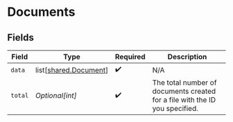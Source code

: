 # Documents


## Fields

| Field                                                                       | Type                                                                        | Required                                                                    | Description                                                                 |
| --------------------------------------------------------------------------- | --------------------------------------------------------------------------- | --------------------------------------------------------------------------- | --------------------------------------------------------------------------- |
| `data`                                                                      | list[[shared.Document](undefined/models/shared/document.md)]                | :heavy_check_mark:                                                          | N/A                                                                         |
| `total`                                                                     | *Optional[int]*                                                             | :heavy_check_mark:                                                          | The total number of documents created for a file with the ID you specified. |